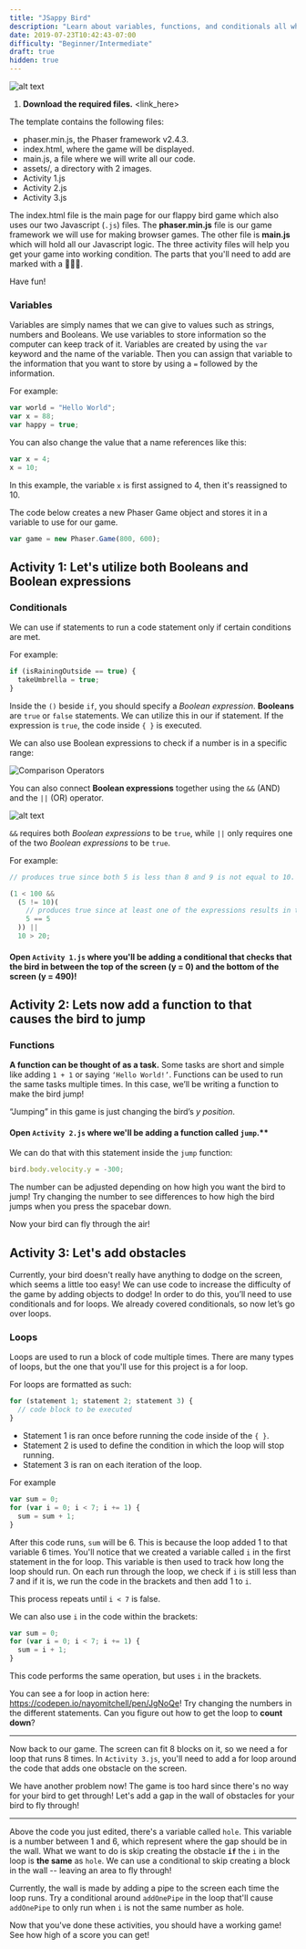 ```yaml
---
title: "JSappy Bird"
description: "Learn about variables, functions, and conditionals all while building a flappy bird clone."
date: 2019-07-23T10:42:43-07:00
difficulty: "Beginner/Intermediate"
draft: true
hidden: true
---
```


![alt text](resources/_gen/images/flappy.png "JSappyBird")

1. **Download the required files.** <link_here>

The template contains the following files:

- phaser.min.js, the Phaser framework v2.4.3.
- index.html, where the game will be displayed.
- main.js, a file where we will write all our code.
- assets/, a directory with 2 images.
- Activity 1.js
- Activity 2.js
- Activity 3.js

The index.html file is the main page for our flappy bird game which also uses our two Javascript (`.js`) files. The **phaser.min.js** file is our game framework we will use for making browser games. The other file is **main.js** which will hold all our Javascript logic. The three activity files will help you get your game into working condition. The parts that you'll need to add are marked with a 🐤🐤🐤.

Have fun!

### Variables

Variables are simply names that we can give to values such as strings, numbers and Booleans. We use variables to store information so the computer can keep track of it. Variables are created by using the `var` keyword and the name of the variable. Then you can assign that variable to the information that you want to store by using a `=` followed by the information.

For example:

```js
var world = "Hello World";
var x = 88;
var happy = true;
```

You can also change the value that a name references like this:

```js
var x = 4;
x = 10;
```

In this example, the variable `x` is first assigned to 4, then it's reassigned to 10.

The code below creates a new Phaser Game object and stores it in a variable to use for our game.

```js
var game = new Phaser.Game(800, 600);
```

## Activity 1: Let's utilize both Booleans and Boolean expressions

### Conditionals

We can use if statements to run a code statement only if certain conditions are met.

For example:

```js
if (isRainingOutside == true) {
  takeUmbrella = true;
}
```

Inside the `()` beside `if`, you should specify a _Boolean expression_. **Booleans** are `true` or `false` statements. We can utilize this in our if statement. If the expression is `true`, the code inside `{ }` is executed.

We can also use Boolean expressions to check if a number is in a specific range:

![Comparison Operators](https://imgur.com/F9gGHiI.png)

You can also connect **Boolean expressions** together using the `&&` (AND) and the `||` (OR) operator.

![alt text](resources/_gen/images/statements.png "statements")

`&&` requires both _Boolean expressions_ to be `true`, while `||` only requires one of the two _Boolean expressions_ to be `true`.

For example:

```js
// produces true since both 5 is less than 8 and 9 is not equal to 10.

(1 < 100 &&
  (5 != 10)(
    // produces true since at least one of the expressions results in true
    5 == 5
  )) ||
  10 > 20;
```

#### Open `Activity 1.js` where you'll be adding a conditional that checks that the bird in between the top of the screen (y = 0) and the bottom of the screen (y = 490)!

## Activity 2: Lets now add a function to that causes the bird to jump

### Functions

**A function can be thought of as a task.** Some tasks are short and simple like adding `1 + 1` or saying `‘Hello World!’`. Functions can be used to run the same tasks multiple times. In this case, we’ll be writing a function to make the bird jump!

“Jumping” in this game is just changing the bird’s _y position_.

#### Open `Activity 2.js` where we'll be adding a function called `jump`.\*\*

We can do that with this statement inside the `jump` function:

```js
bird.body.velocity.y = -300;
```

The number can be adjusted depending on how high you want the bird to jump! Try changing the number to see differences to how high the bird jumps when you press the spacebar down.

Now your bird can fly through the air!

## Activity 3: Let's add obstacles

Currently, your bird doesn't really have anything to dodge on the screen, which seems a little too easy! We can use code to increase the difficulty of the game by adding objects to dodge! In order to do this, you’ll need to use conditionals and for loops. We already covered conditionals, so now let’s go over loops.

### Loops

Loops are used to run a block of code multiple times. There are many types of loops, but the one that you'll use for this project is a for loop.

For loops are formatted as such:

```js
for (statement 1; statement 2; statement 3) {
  // code block to be executed
}
```

- Statement 1 is ran once before running the code inside of the `{ }`.
- Statement 2 is used to define the condition in which the loop will stop running.
- Statement 3 is ran on each iteration of the loop.

For example

```js
var sum = 0;
for (var i = 0; i < 7; i += 1) {
  sum = sum + 1;
}
```

After this code runs, `sum` will be 6. This is because the loop added 1 to that variable 6 times.
You'll notice that we created a variable called `i` in the first statement in the for loop. This variable is then used to track
how long the loop should run. On each run through the loop, we check if `i` is still less than 7 and if it is, we run the code in
the brackets and then add 1 to `i`.

This process repeats until `i < 7` is false.

We can also use `i` in the code within the brackets:

```js
var sum = 0;
for (var i = 0; i < 7; i += 1) {
  sum = i + 1;
}
```

This code performs the same operation, but uses `i` in the brackets.

You can see a for loop in action here: <https://codepen.io/nayomitchell/pen/JgNoQe>! Try changing the numbers in the different statements.
Can you figure out how to get the loop to **count down**?

---

Now back to our game. The screen can fit 8 blocks on it, so we need a for loop that runs 8 times. In `Activity 3.js`, you'll need to add a for loop around the code that adds one obstacle on the screen.

We have another problem now! The game is too hard since there's no way for your bird to get through!
Let's add a gap in the wall of obstacles for your bird to fly through!

---

Above the code you just edited, there's a variable called `hole`. This variable is a number between 1 and 6, which represent where the gap should be in the wall.
What we want to do is skip creating the obstacle **`if`** the `i` in the loop is **the same** as `hole`. We can use a conditional to skip creating a block in the wall -- leaving an area to fly through!

Currently, the wall is made by adding a pipe to the screen each time the loop runs. Try a conditional around `addOnePipe` in the loop that'll cause `addOnePipe` to only run when `i` is not the same number as hole.

Now that you've done these activities, you should have a working game! See how high of a score you can get!
